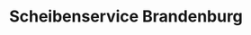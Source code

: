 ---
title: "Scheibenservice Brandenburg"
url: /brandenburg-an-der-havel/scheibenservice-brandenburg/
shop: Autoteile
---